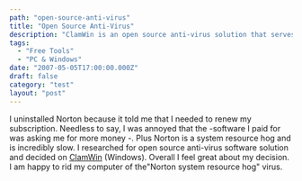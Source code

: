 ```yaml
---
path: "open-source-anti-virus"
title: "Open Source Anti-Virus"
description: "ClamWin is an open source anti-virus solution that serves as a replacement for Norton anti-virus."
tags: 
  - "Free Tools"
  - "PC & Windows"
date: "2007-05-05T17:00:00.000Z"
draft: false
category: "test"
layout: "post"
---
```


I uninstalled Norton because it told me that I needed to renew my subscription. Needless to say, I was annoyed that the 
-software I paid for was asking me for more money
-. Plus Norton is a system resource hog and is incredibly slow. I researched for open source anti-virus software solution and decided on [ClamWin](http://www.clamwin.com/) (Windows). Overall I feel great about my decision. I am happy to rid my computer of the"Norton system resource hog" virus.